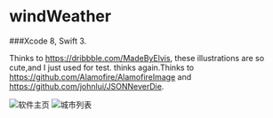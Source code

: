 # windWeather
###Xcode 8, Swift 3.


Thinks to https://dribbble.com/MadeByElvis, these illustrations are so cute,and I just used for test. thinks again.Thinks to https://github.com/Alamofire/AlamofireImage and https://github.com/johnlui/JSONNeverDie.

![软件主页](http://7xuh4t.com1.z0.glb.clouddn.com/JPEG%20%E5%9B%BE%E5%83%8F-05D1FFFDD4D1-1.jpeg)
![城市列表](http://7xuh4t.com1.z0.glb.clouddn.com/JPEG%20%E5%9B%BE%E5%83%8F-C4E2AAD865A7-1.jpeg)


